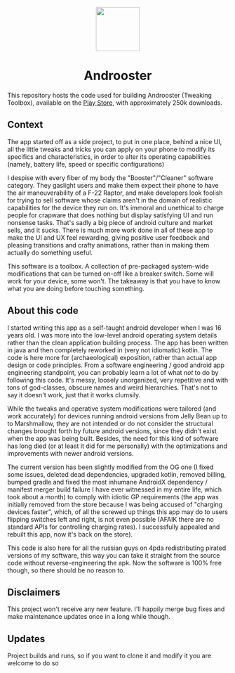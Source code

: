 <p align="center">
  <a href="https://github.com/cioccarellia/androoster" target="_blank"><img width="100" src="https://raw.githubusercontent.com/cioccarellia/androoster/master/app/src/main/res/drawable/launcher.png"></a>
</p>
<h1 align="center">Androoster</h1>
</p>

This repository hosts the code used for building Androoster (Tweaking Toolbox), available on the [Play Store](https://play.google.com/store/apps/details?id=com.andreacioccarelli.androoster), with approximately 250k downloads.

## Context
The app started off as a side project, to put in one place, behind a nice UI, all the little tweaks and tricks you can apply on your phone to modify its specifics and characteristics, in order to alter its operating capabilities (namely, battery life, speed or specific configurations)

I despise with every fiber of my body the "Booster"/"Cleaner" software category. They gaslight users and make them expect their phone to have the air maneuverability of a F-22 Raptor, and make developers look foolish for trying to sell software whose claims aren't in the domain of realistic capabilities for the device they run on. It's immoral and unethical to charge people for crapware that does nothing but display satisfying UI and run nonsense tasks. That's sadly a big piece of android culture and market sells, and it sucks. There is much more work done in all of these app to make the UI and UX feel rewarding, giving positive user feedback and pleasing transitions and crafty animations, rather than in making them actually do something useful.

This software is a toolbox.
A collection of pre-packaged system-wide modifications that can be turned on-off like a breaker switch. Some will work for your device, some won't. The takeaway is that you have to know what you are doing before touching something.

## About this code
I started writing this app as a self-taught android developer when I was 16 years old.
I was more into the low-level android operating system details rather than the clean application building process.
The app has been written in java and then completely reworked in (very not idiomatic) kotlin.
The code is here more for (archaeological) exposition, rather than actual app design or code principles. From a software engineering / good android app engineering standpoint, you can probably learn a lot of what *not* to do by following this code. It's messy, loosely unorganized, very repetitive and with tons of god-classes, obscure names and weird hierarchies. 
That's not to say it doesn't work, just that it works clumsily.

While the tweaks and operative system modifications were tailored (and work accurately) for devices running android versions from Jelly Bean up to to Marshmallow, they are not intended or do not consider the structural changes brought forth by future android versions, since they didn't exist when the app was being built. Besides, the need for this kind of software has long died (or at least it did for me personally) with the optimizations and improvements with newer android versions.

The current version has been slightly modified from the OG one (I fixed some issues, deleted dead dependencies, upgraded kotlin, removed billing, bumped gradle and fixed the most inhumane AndroidX dependency / manifest merger build failure I have ever witnessed in my entire life, which took about a month) to comply with idiotic GP requirements (the app was initially removed from the store because I was being accused of "charging devices faster", which, of all the screwed up things this app may do to users flipping switches left and right, is not even possible (AFAIK there are no standard APIs for controlling charging rates). I successfully appealed and rebuilt this app, now it's back on the store).

This code is also here for all the russian guys on 4pda redistributing pirated versions of my software, this way you can take it straight from the source code without reverse-engineering the apk. Now the software is 100% free though, so there should be no reason to.

## Disclaimers
This project won't receive any new feature. I'll happily merge bug fixes and make maintenance updates once in a long while though.

## Updates
Project builds and runs, so if you want to clone it and modify it you are welcome to do so
